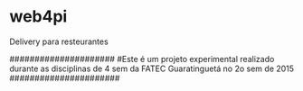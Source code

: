 # web4pi

Delivery para resteurantes


#####################
#Este é um projeto experimental
realizado durante as disciplinas
de 4 sem da FATEC Guaratinguetá 
no 2o sem de 2015
######################
